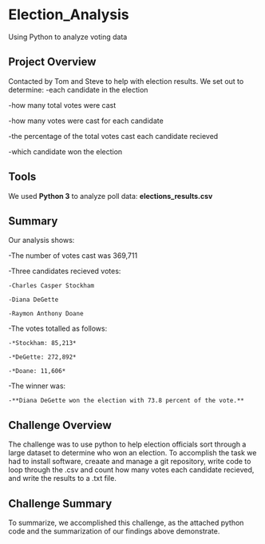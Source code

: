 # Election_Analysis
Using Python to analyze voting data
## Project Overview
Contacted by Tom and Steve to help with election results. We set out to determine: 
  -each candidate in the election
  
  -how many total votes were cast
  
  -how many votes were cast for each candidate
  
  -the percentage of the total votes cast each candidate recieved
  
  -which candidate won the election
## Tools
We used **Python 3** to analyze poll data: **elections_results.csv**

## Summary
Our analysis shows:

  -The number of votes cast was 369,711

  -Three candidates recieved votes:
  
    -Charles Casper Stockham
    
    -Diana DeGette
    
    -Raymon Anthony Doane
  
  -The votes totalled as follows:
    
    -*Stockham: 85,213*
    
    -*DeGette: 272,892*
    
    -*Doane: 11,606*
  
  -The winner was:
    
    -**Diana DeGette won the election with 73.8 percent of the vote.**
    
## Challenge Overview
The challenge was to use python to help election officials sort through a large dataset to determine who won an election. To accomplish the task we had to install software, creaate and manage a git repository, write code to loop through the .csv and count how many votes each candidate recieved, and write the results to a .txt file.
## Challenge Summary
To summarize, we accomplished this challenge, as the attached python code and the summarization of our findings above demonstrate. 
